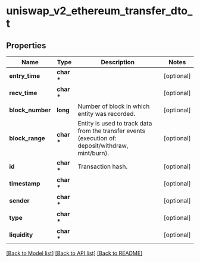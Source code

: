 # uniswap_v2_ethereum_transfer_dto_t

## Properties
Name | Type | Description | Notes
------------ | ------------- | ------------- | -------------
**entry_time** | **char \*** |  | [optional] 
**recv_time** | **char \*** |  | [optional] 
**block_number** | **long** | Number of block in which entity was recorded. | [optional] 
**block_range** | **char \*** | Entity is used to track data from the transfer events (execution of: deposit/withdraw, mint/burn). | [optional] 
**id** | **char \*** | Transaction hash. | [optional] 
**timestamp** | **char \*** |  | [optional] 
**sender** | **char \*** |  | [optional] 
**type** | **char \*** |  | [optional] 
**liquidity** | **char \*** |  | [optional] 

[[Back to Model list]](../README.md#documentation-for-models) [[Back to API list]](../README.md#documentation-for-api-endpoints) [[Back to README]](../README.md)


